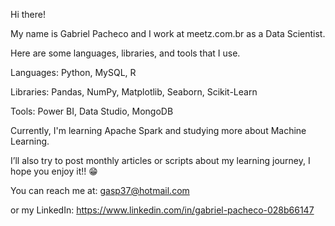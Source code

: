 Hi there! 

My name is Gabriel Pacheco and I work at meetz.com.br as a Data Scientist.


Here are some languages, libraries, and tools that I use.

  Languages: Python, MySQL, R

  Libraries: Pandas, NumPy, Matplotlib, Seaborn, Scikit-Learn

  Tools: Power BI, Data Studio, MongoDB

Currently, I'm learning Apache Spark and studying more about Machine Learning.

I’ll also try to post monthly articles or scripts about my learning journey, I hope you enjoy it!! 😁


You can  reach me at: gasp37@hotmail.com

or my LinkedIn: https://www.linkedin.com/in/gabriel-pacheco-028b66147

